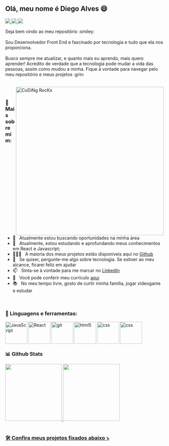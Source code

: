 
## Olá, meu nome é Diego Alves :smile:
<p align="left">
  <a href="https://www.linkedin.com/in/diego-alves-dev/" target="_blank" alt="Linkedin">
    <img src="https://img.shields.io/badge/LinkedIn-0077B5?style=for-the-badge&logo=linkedin&logoColor=white"/>
  </a>
  <a href="https://api.whatsapp.com/send?phone=5521965630254" target="_blank" alt="WhatsApp">
    <img src="https://img.shields.io/badge/WhatsApp-25D366?style=for-the-badge&logo=whatsapp&logoColor=white"/>
  </a>
  <a href="mailto:diegoalves.vicente@gmail.com" target="_blank" alt="Email">
    <img src="https://img.shields.io/badge/Gmail-D14836?style=for-the-badge&logo=gmail&logoColor=white"/>
  </a>
</p>  
Seja bem vindo ao meu repositório :smiley:
<br>
<br>
Sou Desenvolvedor Front End e fascinado por tecnologia e tudo que ela nos proporciona.
<br>
<br>Busco sempre me atualizar, e quanto mais eu aprendo, mais quero aprender! Acredito de verdade que a tecnologia pode mudar a vida das pessoas, assim como mudou a minha. Fique à vontade para navegar pelo meu repositório e meus projetos :grin:
<br/>
<br/>

<img align="right" src="https://github.com/SP-XD/SP-XD/blob/main/images/dev-working_rounded.gif?raw=true" href="https://github.com/sp-xd" alt="CoDiNg RocKs"  width="470"/><br> 
  
### 🧐 Mais sobre mim:

- 🔭 &nbsp; Atualmente estou buscando oportunidades na minha área
- 🌱 &nbsp; Atualmente, estou estudando e aprofundando meus conhecimentos em React e Javascript; 
- 👨🏻‍💻 &nbsp; A maioria dos meus projetos estão disponíveis aqui no [Github](https://github.com/dieggoalves?tab=repositories)
- 💬 &nbsp; Se quiser, pergunte-me algo sobre tecnologia. Se estiver ao meu alcance, ficarei feliz em ajudar
- 📫 &nbsp; Sinta-se à vontade para me marcar no [LinkedIn](https://www.linkedin.com/in/diego-alves-dev/)
- 📝 &nbsp; Você pode conferir meu currículo  [aqui](https://drive.google.com/file/d/1uPI5scNAGlZprK0oBY-T5XskOgRhxdzI/view?usp=sharing)
- 📚 &nbsp; No meu tempo livre, gosto de curtir minha família, jogar videogame e estudar

<br>

### 🔨 Linguagens e ferramentas:
<a href="https://developer.mozilla.org/en-US/docs/Web/JavaScript" target="_blank"> <img align="left" alt="JavaScript" height ="70px"  src="https://raw.githubusercontent.com/rahul-jha98/github_readme_icons/main/language_and_tools/square/javascript/javascript.svg"> </a>
<a href="https://reactjs.org/" target="_blank"> <img align="left" alt="React" height ="70px" src="https://raw.githubusercontent.com/rahul-jha98/github_readme_icons/main/language_and_tools/square/react/react.svg"></a>
<a href="https://git-scm.com/" target="_blank"> <img src="https://raw.githubusercontent.com/rahul-jha98/github_readme_icons/main/language_and_tools/square/git-scm/git-scm.svg" align="left" alt="git" height='70px'/> </a>
<a href="https://html5.org/" target="_blank"> <img src="https://cdn.jsdelivr.net/gh/devicons/devicon/icons/html5/html5-original-wordmark.svg" align="left" alt="html5" height='70px'/> </a>
<a href="https://developer.mozilla.org/pt-BR/docs/Web/CSS" target="_blank"> <img src="https://cdn.jsdelivr.net/gh/devicons/devicon/icons/css3/css3-original-wordmark.svg"
align="left" alt="css" height='70px'/> </a>
<a href="https://sass-lang.com/" target="_blank"> <img src="https://cdn.jsdelivr.net/gh/devicons/devicon/icons/sass/sass-original.svg" align="left" alt="css" height='70px'/> </a>

<br>
<br>
<br>
<br>

### 📊 Github Stats
<div>
<a href="https://github.com/dieggoalves">
<img height="180em" src="https://github-readme-stats.vercel.app/api/top-langs/?username=dieggoalves&layout=compact&langs_count=7&theme=dracula"/>
<img height="180em" src="https://github-readme-stats.vercel.app/api?username=dieggoalves&show_icons=true&theme=dracula&include_all_commits=true&count_private=true"/>
</div>

<br>

### 🛠️ Confira meus projetos fixados abaixo :arrow_heading_down:
